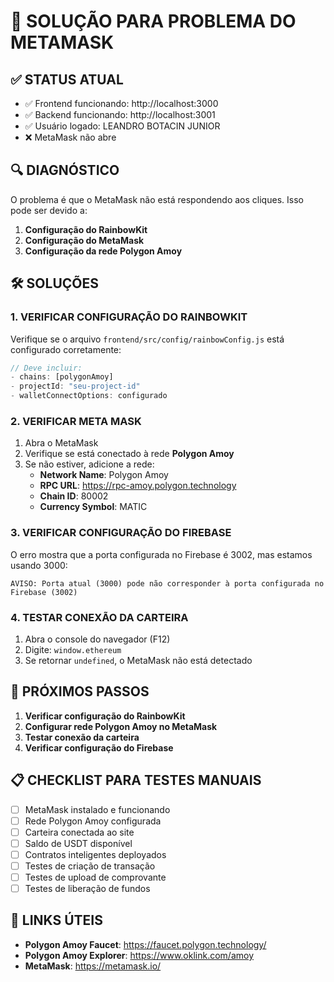 # 🔧 SOLUÇÃO PARA PROBLEMA DO METAMASK

## ✅ STATUS ATUAL
- ✅ Frontend funcionando: http://localhost:3000
- ✅ Backend funcionando: http://localhost:3001
- ✅ Usuário logado: LEANDRO BOTACIN JUNIOR
- ❌ MetaMask não abre

## 🔍 DIAGNÓSTICO
O problema é que o MetaMask não está respondendo aos cliques. Isso pode ser devido a:

1. **Configuração do RainbowKit**
2. **Configuração do MetaMask**
3. **Configuração da rede Polygon Amoy**

## 🛠️ SOLUÇÕES

### 1. VERIFICAR CONFIGURAÇÃO DO RAINBOWKIT
Verifique se o arquivo `frontend/src/config/rainbowConfig.js` está configurado corretamente:

```javascript
// Deve incluir:
- chains: [polygonAmoy]
- projectId: "seu-project-id"
- walletConnectOptions: configurado
```

### 2. VERIFICAR META MASK
1. Abra o MetaMask
2. Verifique se está conectado à rede **Polygon Amoy**
3. Se não estiver, adicione a rede:
   - **Network Name**: Polygon Amoy
   - **RPC URL**: https://rpc-amoy.polygon.technology
   - **Chain ID**: 80002
   - **Currency Symbol**: MATIC

### 3. VERIFICAR CONFIGURAÇÃO DO FIREBASE
O erro mostra que a porta configurada no Firebase é 3002, mas estamos usando 3000:
```
AVISO: Porta atual (3000) pode não corresponder à porta configurada no Firebase (3002)
```

### 4. TESTAR CONEXÃO DA CARTEIRA
1. Abra o console do navegador (F12)
2. Digite: `window.ethereum`
3. Se retornar `undefined`, o MetaMask não está detectado

## 🚀 PRÓXIMOS PASSOS

1. **Verificar configuração do RainbowKit**
2. **Configurar rede Polygon Amoy no MetaMask**
3. **Testar conexão da carteira**
4. **Verificar configuração do Firebase**

## 📋 CHECKLIST PARA TESTES MANUAIS

- [ ] MetaMask instalado e funcionando
- [ ] Rede Polygon Amoy configurada
- [ ] Carteira conectada ao site
- [ ] Saldo de USDT disponível
- [ ] Contratos inteligentes deployados
- [ ] Testes de criação de transação
- [ ] Testes de upload de comprovante
- [ ] Testes de liberação de fundos

## 🔗 LINKS ÚTEIS
- **Polygon Amoy Faucet**: https://faucet.polygon.technology/
- **Polygon Amoy Explorer**: https://www.oklink.com/amoy
- **MetaMask**: https://metamask.io/







